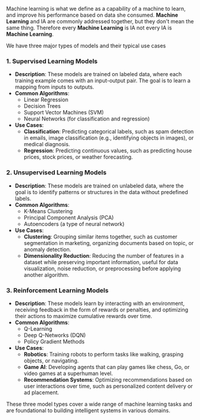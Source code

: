 Machine learning is what we define as a capability of a machine to learn, and improve his performance based on data she consumed. **Machine Learning** and IA are commonly addressed together, but they don't mean the same thing. Therefore every **Machine Learning** is IA not every IA is **Machine Learning**.

We have three major types of models and their typical use cases

### 1. **Supervised Learning Models**

- **Description**: These models are trained on labeled data, where each training example comes with an input-output pair. The goal is to learn a mapping from inputs to outputs.
- **Common Algorithms**:
    - Linear Regression
    - Decision Trees
    - Support Vector Machines (SVM)
    - Neural Networks (for classification and regression)
- **Use Cases**:
    - **Classification**: Predicting categorical labels, such as spam detection in emails, image classification (e.g., identifying objects in images), or medical diagnosis.
    - **Regression**: Predicting continuous values, such as predicting house prices, stock prices, or weather forecasting.

### 2. **Unsupervised Learning Models**

- **Description**: These models are trained on unlabeled data, where the goal is to identify patterns or structures in the data without predefined labels.
- **Common Algorithms**:
    - K-Means Clustering
    - Principal Component Analysis (PCA)
    - Autoencoders (a type of neural network)
- **Use Cases**:
    - **Clustering**: Grouping similar items together, such as customer segmentation in marketing, organizing documents based on topic, or anomaly detection.
    - **Dimensionality Reduction**: Reducing the number of features in a dataset while preserving important information, useful for data visualization, noise reduction, or preprocessing before applying another algorithm.

### 3. **Reinforcement Learning Models**

- **Description**: These models learn by interacting with an environment, receiving feedback in the form of rewards or penalties, and optimizing their actions to maximize cumulative rewards over time.
- **Common Algorithms**:
    - Q-Learning
    - Deep Q-Networks (DQN)
    - Policy Gradient Methods
- **Use Cases**:
    - **Robotics**: Training robots to perform tasks like walking, grasping objects, or navigating.
    - **Game AI**: Developing agents that can play games like chess, Go, or video games at a superhuman level.
    - **Recommendation Systems**: Optimizing recommendations based on user interactions over time, such as personalized content delivery or ad placement.

These three model types cover a wide range of machine learning tasks and are foundational to building intelligent systems in various domains.